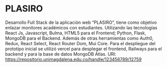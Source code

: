 # PLASIRO
Desarrollo Full Stack de la aplicación web “PLASIRO”, tiene como objetivo enlazar monitores académicos con estudiantes. Utilizando las tecnologías React Js, Javascript, Bulma, HTML5 para el Frontend; Python, Flask, MongoDB para el Backend. Además de otras herramientas como Auth0, Redux, React Select, React Router Dom, Mui Core. Para el despliegue del prototipo inicial se utilizó vercel para desplegar el frontend, Railways para el backend y para la base de datos MongoDB Atlas.
URI: https://repositorio.unimagdalena.edu.co/handle/123456789/12759
